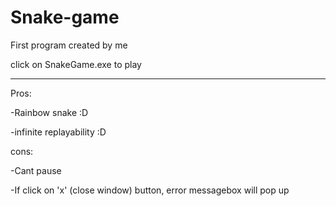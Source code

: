 # Snake-game
First program created by me

click on SnakeGame.exe to play


--------------------------
Pros:

-Rainbow snake :D

-infinite replayability :D


cons:

-Cant pause

-If click on 'x' (close window) button, error messagebox will pop up

